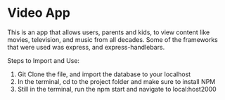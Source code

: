 # Video App

This is an app that allows users, parents and kids, to view content like movies, television, and music from all decades. Some of the frameworks that were used was express, and express-handlebars.

Steps to Import and Use:
  1. Git Clone the file, and import the database to your localhost
  2. In the terminal, cd to the project folder and make sure to install NPM
  3. Still in the terminal, run the npm start and navigate to local:host2000
